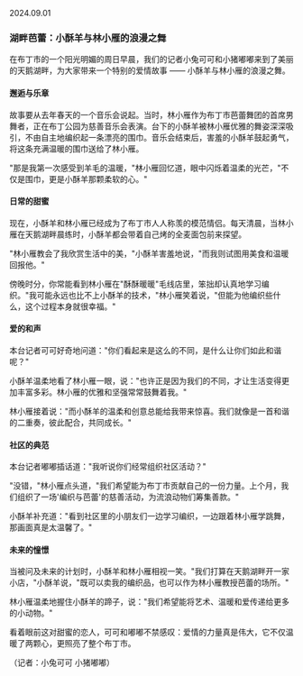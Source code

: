 2024.09.01
### 湖畔芭蕾：小酥羊与林小雁的浪漫之舞
在布丁市的一个阳光明媚的周日早晨，我们的记者小兔可可和小猪嘟嘟来到了美丽的天鹅湖畔，为大家带来一个特别的爱情故事 —— 小酥羊与林小雁的浪漫之舞。
#### 邂逅与乐章
故事要从去年春天的一个音乐会说起。当时，林小雁作为布丁市芭蕾舞团的首席男舞者，正在布丁公园为慈善音乐会表演。台下的小酥羊被林小雁优雅的舞姿深深吸引，不由自主地编织起一条漂亮的围巾。音乐会结束后，害羞的小酥羊鼓起勇气，将这条充满温暖的围巾送给了林小雁。

"那是我第一次感受到羊毛的温暖，"林小雁回忆道，眼中闪烁着温柔的光芒，"不仅是围巾，更是小酥羊那颗柔软的心。"
#### 日常的甜蜜
现在，小酥羊和林小雁已经成为了布丁市人人称羡的模范情侣。每天清晨，当林小雁在天鹅湖畔晨练时，小酥羊都会带着自己烤的全麦面包前来探望。

"林小雁教会了我欣赏生活中的美，"小酥羊害羞地说，"而我则试图用美食和温暖回报他。"

傍晚时分，你常能看到林小雁在"酥酥暖暖"毛线店里，笨拙却认真地学习编织。"我可能永远也比不上小酥羊的技术，"林小雁笑着说，"但能为他编织些什么，这个过程本身就很幸福。"

#### 爱的和声
本台记者可可好奇地问道："你们看起来是这么的不同，是什么让你们如此和谐呢？"

小酥羊温柔地看了林小雁一眼，说："也许正是因为我们的不同，才让生活变得更加丰富多彩。林小雁的优雅和坚强常常鼓舞着我。"

林小雁接着说："而小酥羊的温柔和创意总能给我带来惊喜。我们就像是一首和谐的二重奏，彼此配合，共同成长。"
#### 社区的典范
本台记者嘟嘟插话道："我听说你们经常组织社区活动？"

"没错，"林小雁点头道，"我们希望能为布丁市贡献自己的一份力量。上个月，我们组织了一场'编织与芭蕾'的慈善活动，为流浪动物们筹集善款。"

小酥羊补充道："看到社区里的小朋友们一边学习编织，一边跟着林小雁学跳舞，那画面真是太温馨了。"
#### 未来的憧憬
当被问及未来的计划时，小酥羊和林小雁相视一笑。"我们打算在天鹅湖畔开一家小店，"小酥羊说，"既可以卖我的编织品，也可以作为林小雁教授芭蕾的场所。"

林小雁温柔地握住小酥羊的蹄子，说："我们希望能将艺术、温暖和爱传递给更多的小动物。"

看着眼前这对甜蜜的恋人，可可和嘟嘟不禁感叹：爱情的力量真是伟大，它不仅温暖了两颗心，更照亮了整个布丁市。

（记者：小兔可可 小猪嘟嘟）